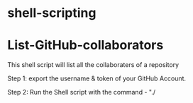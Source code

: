 # shell-scripting

# List-GitHub-collaborators
This shell script will list all the collaboraters of a repository

Step 1:
export the username & token of your GitHub Account.

Step 2:
Run the Shell script with the command - "./<script-file-name> <Repo Owner> <Repo name>
